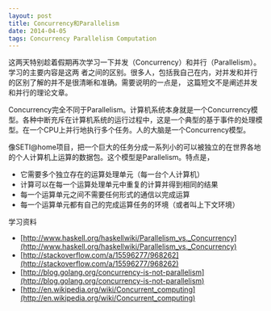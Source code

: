 ```yaml
---
layout: post
title: Concurrency和Parallelism
date: 2014-04-05
tags: Concurrency Parallelism Computation
---
```


这两天特别趁着假期再次学习一下并发（Concurrency）和并行（Parallelism）。学习的主要内容是这两
者之间的区别。很多人，包括我自己在内，对并发和并行的区别了解的并不是很清晰和准确。需要说明的一点是，
这篇短文不是阐述并发和并行的理论文章。

Concurrency完全不同于Parallelism。计算机系统本身就是一个Concurrency模型。各种中断充斥在计算机系统的运行过程中，这是一个典型的基于事件的处理模型。在一个CPU上并行地执行多个任务。人的大脑是一个Concurrency模型。

像SETI@home项目，把一个巨大的任务分成一系列小的可以被独立的在世界各地的个人计算机上运算的数据包。这个模型是Parallelism。特点是，

- 它需要多个独立存在的运算处理单元（每一台个人计算机）
- 计算可以在每一个运算处理单元中重复的计算并得到相同的结果
- 每一个运算单元之间不需要任何形式的通信以完成运算
- 每一个运算单元都有自己的完成运算任务的环境（或者叫上下文环境）

学习资料

- [http://www.haskell.org/haskellwiki/Parallelism_vs._Concurrency](http://www.haskell.org/haskellwiki/Parallelism_vs._Concurrency)
- [http://stackoverflow.com/a/15596277/968262](http://stackoverflow.com/a/15596277/968262)
- [http://blog.golang.org/concurrency-is-not-parallelism](http://blog.golang.org/concurrency-is-not-parallelism)
- [http://en.wikipedia.org/wiki/Concurrent_computing](http://en.wikipedia.org/wiki/Concurrent_computing)